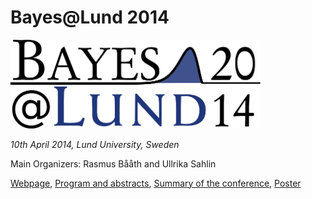 # Bayes\@Lund 2014

<img src="bayes_at_lund_14.png" alt="Bayes@Lund 2014" style="width: 400px;"/>

*10th April 2014, Lund University, Sweden*

Main Organizers: Rasmus Bååth and Ullrika Sahlin

[Webpage](www.lucs.lu.se/bayes-at-lund-2014/index.html), 
[Program and abstracts](BayesAtLund2014Program.pdf), 
[Summary of the conference](summaryBayesatLund2014.pdf), 
[Poster](Bayes_at_Lund_2014.pdf)